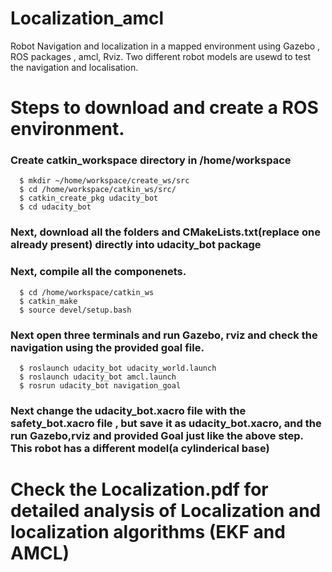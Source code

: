 # Localization_amcl
Robot Navigation and localization in a mapped environment using Gazebo , ROS packages , amcl, Rviz. Two different robot models are usewd to test the navigation and localisation. 

# Steps to download and create a ROS environment.

### Create catkin_workspace directory in /home/workspace
      $ mkdir ~/home/workspace/create_ws/src
      $ cd /home/workspace/catkin_ws/src/
      $ catkin_create_pkg udacity_bot
      $ cd udacity_bot
### Next, download all the folders and CMakeLists.txt(replace one already present) directly into udacity_bot package
### Next, compile all the componenets.
      $ cd /home/workspace/catkin_ws
      $ catkin_make
      $ source devel/setup.bash
      
### Next open three terminals and run Gazebo, rviz and check the navigation using the provided goal file.
      $ roslaunch udacity_bot udacity_world.launch
      $ roslaunch udacity_bot amcl.launch
      $ rosrun udacity_bot navigation_goal
      
### Next change the udacity_bot.xacro file with the safety_bot.xacro file , but save it as udacity_bot.xacro, and the run Gazebo,rviz and provided Goal just like the above step. This robot has a different model(a cylinderical base)


# Check the Localization.pdf for detailed analysis of Localization and localization algorithms (EKF and AMCL)

